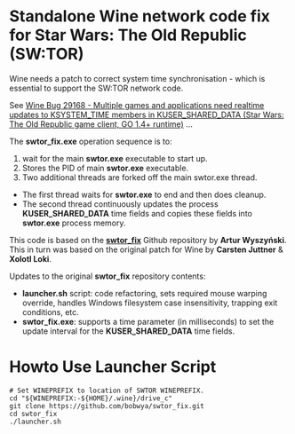Standalone Wine network code fix for Star Wars: The Old Republic (SW:TOR)
=========

Wine needs a patch to correct system time synchronisation - which is essential to support the SW:TOR network code.

See [Wine Bug 29168 - Multiple games and applications need realtime updates to KSYSTEM_TIME members in KUSER_SHARED_DATA (Star Wars: The Old Republic game client, GO 1.4+ runtime)](http://bugs.winehq.org/show_bug.cgi?id=29168) ...


The **swtor_fix.exe** operation sequence is to:
1. wait for the main **swtor.exe** executable to start up.
2. Stores the PID of main **swtor.exe** executable.
3. Two additional threads are forked off the main swtor.exe thread.
  * The first thread waits for **swtor.exe** to end and then does cleanup.
  * The second thread continuously updates the process **KUSER_SHARED_DATA** time fields and copies these fields into **swtor.exe** process memory.


This code is based on the [**swtor_fix**](https://github.com/aljen/swtor_fix) Github repository by **Artur Wyszyński**.
This in turn was based on the original patch for Wine by **Carsten Juttner** & **Xolotl Loki**.

Updates to the original **swtor_fix** repository contents:
* **launcher.sh** script: code refactoring, sets required mouse warping override, handles Windows filesystem case insensitivity, trapping exit conditions, etc.
* **swtor_fix.exe**: supports a time parameter (in milliseconds) to set the update interval for the **KUSER_SHARED_DATA** time fields.


Howto Use Launcher Script
=========

```
# Set WINEPREFIX to location of SWTOR WINEPREFIX.
cd "${WINEPREFIX:-${HOME}/.wine}/drive_c"
git clone https://github.com/bobwya/swtor_fix.git
cd swtor_fix
./launcher.sh
```
